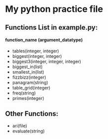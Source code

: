 # My python practice file

## Functions List in example.py:
#### function_name (argument_datatype)
* tables(integer, integer)
* biggest(integer, integer)
* biggest3(integer, integer, integer)
* biggest_in(list)
* smallest_in(list)
* fizzbizz(integer)
* panagram(string)
* table_grid(integer)
* freq(string)
* primes(integer)

## Other Functions:
* ari(file)
* evaluate(string)
